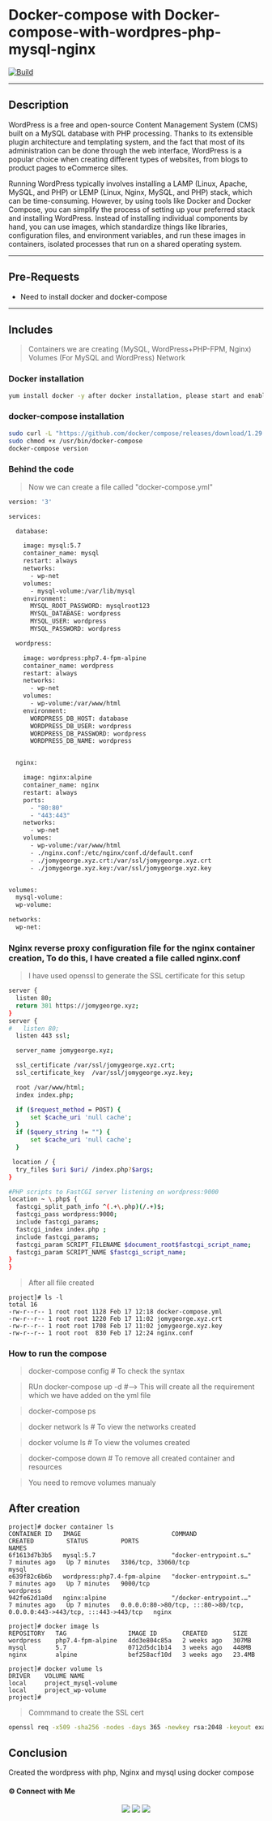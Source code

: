 # Docker-compose with  Docker-compose-with-wordpres-php-mysql-nginx

[![Build](https://travis-ci.org/joemccann/dillinger.svg?branch=master)](https://travis-ci.org/joemccann/dillinger)

---

## Description

WordPress is a free and open-source Content Management System (CMS) built on a MySQL database with PHP processing. Thanks to its extensible plugin architecture and templating system, and the fact that most of its administration can be done through the web interface, WordPress is a popular choice when creating different types of websites, from blogs to product pages to eCommerce sites.

Running WordPress typically involves installing a LAMP (Linux, Apache, MySQL, and PHP) or LEMP (Linux, Nginx, MySQL, and PHP) stack, which can be time-consuming. However, by using tools like Docker and Docker Compose, you can simplify the process of setting up your preferred stack and installing WordPress. Instead of installing individual components by hand, you can use images, which standardize things like libraries, configuration files, and environment variables, and run these images in containers, isolated processes that run on a shared operating system.

----
## Pre-Requests
- Need to install docker and docker-compose
-----

## Includes

> Containers we are creating (MySQL, WordPress+PHP-FPM, Nginx)
> Volumes (For MySQL and WordPress)
> Network 

### Docker installation 

```sh
yum install docker -y after docker installation, please start and enable it
```
### docker-compose installation

```sh
sudo curl -L "https://github.com/docker/compose/releases/download/1.29.2/docker-compose-$(uname -s)-$(uname -m)" -o /usr/bin/docker-compose
sudo chmod +x /usr/bin/docker-compose
docker-compose version   
```

### Behind the code

> Now we can create a file called "docker-compose.yml"
```sh
version: '3'

services:

  database:

    image: mysql:5.7
    container_name: mysql
    restart: always
    networks:
      - wp-net
    volumes:
      - mysql-volume:/var/lib/mysql
    environment:
      MYSQL_ROOT_PASSWORD: mysqlroot123
      MYSQL_DATABASE: wordpress
      MYSQL_USER: wordpress
      MYSQL_PASSWORD: wordpress

  wordpress:

    image: wordpress:php7.4-fpm-alpine
    container_name: wordpress
    restart: always
    networks:
      - wp-net
    volumes:
      - wp-volume:/var/www/html
    environment:
      WORDPRESS_DB_HOST: database
      WORDPRESS_DB_USER: wordpress
      WORDPRESS_DB_PASSWORD: wordpress
      WORDPRESS_DB_NAME: wordpress


  nginx:

    image: nginx:alpine
    container_name: nginx
    restart: always
    ports:
      - "80:80"
      - "443:443"
    networks:
      - wp-net
    volumes:
      - wp-volume:/var/www/html
      - ./nginx.conf:/etc/nginx/conf.d/default.conf
      - ./jomygeorge.xyz.crt:/var/ssl/jomygeorge.xyz.crt
      - ./jomygeorge.xyz.key:/var/ssl/jomygeorge.xyz.key


volumes:
  mysql-volume:
  wp-volume:

networks:
  wp-net:
  ```
 ### Nginx reverse proxy configuration file for the nginx container creation, To do this, I have created a file called nginx.conf
 
 > I have used openssl to generate the SSL certificate for this setup
 
  ```sh
  server {
    listen 80;
    return 301 https://jomygeorge.xyz;
}
server {
#   listen 80;
    listen 443 ssl;

    server_name jomygeorge.xyz;

    ssl_certificate /var/ssl/jomygeorge.xyz.crt;
    ssl_certificate_key  /var/ssl/jomygeorge.xyz.key;

    root /var/www/html;
    index index.php;

    if ($request_method = POST) {
        set $cache_uri 'null cache';
    }
    if ($query_string != "") {
        set $cache_uri 'null cache';
    }

   location / {
    try_files $uri $uri/ /index.php?$args;
  }

#PHP scripts to FastCGI server listening on wordpress:9000
  location ~ \.php$ {
    fastcgi_split_path_info ^(.+\.php)(/.+)$;
    fastcgi_pass wordpress:9000;
    include fastcgi_params;
    fastcgi_index index.php ;
    include fastcgi_params;
    fastcgi_param SCRIPT_FILENAME $document_root$fastcgi_script_name;
    fastcgi_param SCRIPT_NAME $fastcgi_script_name;
  }
}
```
> After all file created
```
project]# ls -l
total 16
-rw-r--r-- 1 root root 1128 Feb 17 12:18 docker-compose.yml
-rw-r--r-- 1 root root 1220 Feb 17 11:02 jomygeorge.xyz.crt
-rw-r--r-- 1 root root 1708 Feb 17 11:02 jomygeorge.xyz.key
-rw-r--r-- 1 root root  830 Feb 17 12:24 nginx.conf
```
### How to run the compose

> docker-compose config              # To check the syntax

> RUn docker-compose up -d           #--> This will create all the requirement which we have added on the yml file


> docker-compose ps   

              
> docker network ls                  # To view the networks created


> docker volume ls                   # To view the volumes created


> docker-compose down                # To remove all created container and resources


> You need to remove volumes manualy 


## After creation
```
project]# docker container ls
CONTAINER ID   IMAGE                         COMMAND                  CREATED         STATUS         PORTS                                                                      NAMES
6f1613d7b3b5   mysql:5.7                     "docker-entrypoint.s…"   7 minutes ago   Up 7 minutes   3306/tcp, 33060/tcp                                                        mysql
e639f82c6b6b   wordpress:php7.4-fpm-alpine   "docker-entrypoint.s…"   7 minutes ago   Up 7 minutes   9000/tcp                                                                   wordpress
942fe62d1a0d   nginx:alpine                  "/docker-entrypoint.…"   7 minutes ago   Up 7 minutes   0.0.0.0:80->80/tcp, :::80->80/tcp, 0.0.0.0:443->443/tcp, :::443->443/tcp   nginx

project]# docker image ls
REPOSITORY   TAG                 IMAGE ID       CREATED       SIZE
wordpress    php7.4-fpm-alpine   4dd3e804c85a   2 weeks ago   307MB
mysql        5.7                 0712d5dc1b14   3 weeks ago   448MB
nginx        alpine              bef258acf10d   3 weeks ago   23.4MB

project]# docker volume ls
DRIVER    VOLUME NAME
local     project_mysql-volume
local     project_wp-volume
project]#
```
> Commmand to create the SSL cert
 ```sh
 openssl req -x509 -sha256 -nodes -days 365 -newkey rsa:2048 -keyout example.com.key -out example.com.crt
 ```
 
 ## Conclusion

Created the wordpress with php, Nginx and mysql using docker compose


#### ⚙️ Connect with Me

<p align="center">
<a href="mailto:jomyambattil@gmail.com"><img src="https://img.shields.io/badge/Gmail-D14836?style=for-the-badge&logo=gmail&logoColor=white"/></a>
<a href="https://www.linkedin.com/in/jomygeorge11"><img src="https://img.shields.io/badge/LinkedIn-0077B5?style=for-the-badge&logo=linkedin&logoColor=white"/></a> 
<a href="https://www.instagram.com/therealjomy"><img src="https://img.shields.io/badge/Instagram-E4405F?style=for-the-badge&logo=instagram&logoColor=white"/></a><br />
